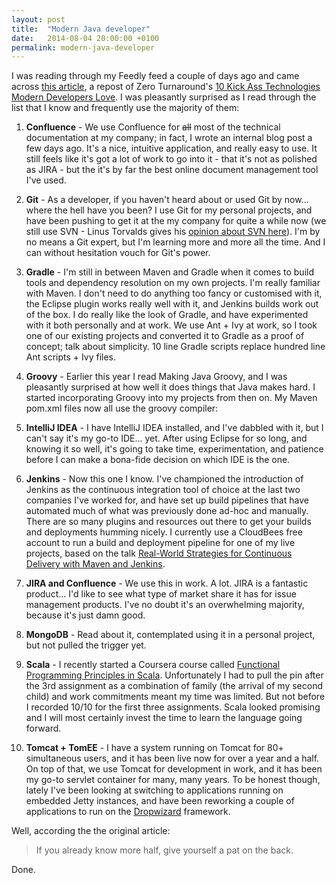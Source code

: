 ```yaml
---
layout: post
title:  "Modern Java developer"
date:   2014-08-04 20:00:00 +0100
permalink: modern-java-developer
---
```


I was reading through my Feedly feed a couple of days ago and came across [this article](http://jaxenter.com/the-in-tools-ten-technologies-you-should-know-about-50852.html), a repost of Zero Turnaround's [10 Kick Ass Technologies Modern Developers Love](http://zeroturnaround.com/rebellabs/10-kick-ass-technologies-modern-developers-love/). I was pleasantly surprised as I read through the list that I know and frequently use the majority of them:

1. **Confluence** - We use Confluence for ~~all~~ most of the technical documentation at my company; in fact, I wrote an internal blog post a few days ago. It's a nice, intuitive application, and really easy to use. It still feels like it's got a lot of work to go into it - that it's not as polished as JIRA - but the it's by far the best online document management tool I've used.

2. **Git** - As a developer, if you haven't heard about or used Git by now... where the hell have you been? I use Git for my personal projects, and have been pushing to get it at the my company for quite a while now (we still use SVN - Linus Torvalds gives his [opinion about SVN here](https://www.youtube.com/watch?v=4XpnKHJAok8)). I'm by no means a Git expert, but I'm learning more and more all the time. And I can without hesitation vouch for Git's power.

3. **Gradle** - I'm still in between Maven and Gradle when it comes to build tools and dependency resolution on my own projects. I'm really familiar with Maven. I don't need to do anything too fancy or customised with it, the Eclipse plugin works really well with it, and Jenkins builds work out of the box. I do really like the look of Gradle, and have experimented with it both personally and at work. We use Ant + Ivy at work, so I took one of our existing projects and converted it to Gradle as a proof of concept; talk about simplicity. 10 line Gradle scripts replace hundred line Ant scripts + Ivy files.

4. **Groovy** - Earlier this year I read Making Java Groovy, and I was pleasantly surprised at how well it does things that Java makes hard. I started incorporating Groovy into my projects from then on. My Maven pom.xml files now all use the groovy compiler:

5. **IntelliJ IDEA** - I have IntelliJ IDEA installed, and I've dabbled with it, but I can't say it's my go-to IDE... yet. After using Eclipse for so long, and knowing it so well, it's going to take time, experimentation, and patience before I can make a bona-fide decision on which IDE is the one.

6. **Jenkins** - Now this one I know. I've championed the introduction of Jenkins as the continuous integration tool of choice at the last two companies I've worked for, and have set up build pipelines that have automated much of what was previously done ad-hoc and manually. There are so many plugins and resources out there to get your builds and deployments humming nicely. I currently use a CloudBees free account to run a build and deployment pipeline for one of my live projects, based on the talk [Real-World Strategies for Continuous Delivery with Maven and Jenkins](www.youtube.com/watch?v=McTZtyb9M38).

7. **JIRA and Confluence** - We use this in work. A lot. JIRA is a fantastic product... I'd like to see what type of market share it has for issue management products. I've no doubt it's an overwhelming majority, because it's just damn good.

8. **MongoDB** - Read about it, contemplated using it in a personal project, but not pulled the trigger yet.

9.  **Scala** - I recently started a Coursera course called [Functional Programming Principles in Scala](https://www.coursera.org/course/progfun). Unfortunately I had to pull the pin after the 3rd assignment as a combination of family (the arrival of my second child) and work commitments  meant my time was limited. But not before I recorded 10/10 for the first three assignments. Scala looked promising and I will most certainly invest the time to learn the language going forward.

10. **Tomcat + TomEE** - I have a system running on Tomcat for 80+ simultaneous users, and it has been live now for over a year and a half. On top of that, we use Tomcat for development in work, and it has been my go-to servlet container for many, many years. To be honest though, lately I've been looking at switching to applications running on embedded Jetty instances, and have been reworking a couple of applications to run on the [Dropwizard](https://dropwizard.github.io/dropwizard/) framework.

Well, according the the original article:

> If you already know more half, give yourself a pat on the back.

Done.

